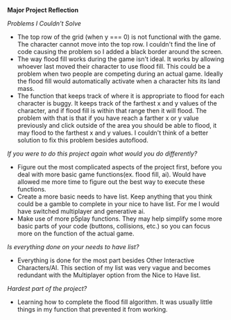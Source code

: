 **Major Project Reflection**

*Problems I Couldn't Solve*
- The top row of the grid (when y === 0) is not functional with the game. The character cannot move into the top row. I couldn't find the line of code causing the problem so I added a black border around the screen.
- The way flood fill works during the game isn't ideal. It works by allowing whoever last moved their character to use flood fill. This could be a problem when two people are competing during an actual game. Ideally the flood fill would automatically activate when a character hits its land mass.
- The function that keeps track of where it is appropriate to flood for each character is buggy. It keeps track of the farthest x and y values of the character, and if flood fill is within that range then it will flood. The problem with that is that if you have reach a farther x or y value previously and click outside of the area you should be able to flood, it may flood to the farthest x and y values. I couldn't think of a better solution to fix this problem besides autoflood.

*If you were to do this project again what would you do differently?*
- Figure out the most complicated aspects of the project first, before you deal with more basic game functions(ex. flood fill, ai). Would have allowed me more time to figure out the best way to execute these functions.
- Create a more basic needs to have list. Keep anything that you think could be a gamble to complete in your nice to have list. For me I would have switched multiplayer and generative ai.
- Make use of more p5play functions. They may help simplify some more basic parts of your code (buttons, collisions, etc.) so you can focus more on the function of the actual game.


*Is everything done on your needs to have list?*
- Everything is done for the most part besides Other Interactive Characters/AI. This section of my list was very vague and becomes redundant with the Multiplayer option from the Nice to Have list.

*Hardest part of the project?*
- Learning how to complete the flood fill algorithm. It was usually little things in my function that prevented it from working.